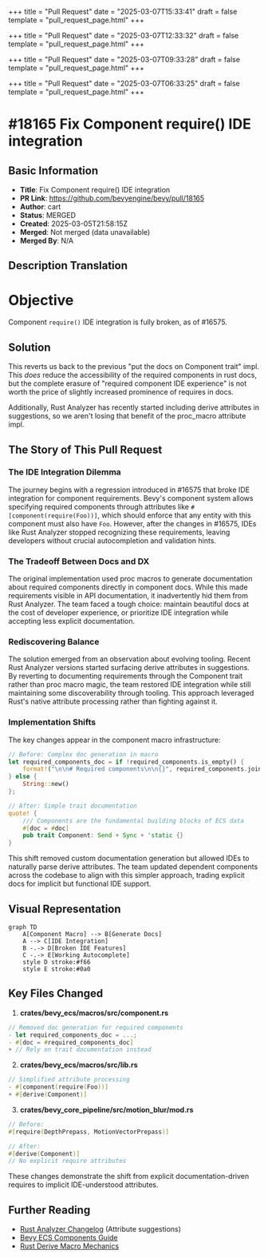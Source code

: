 +++
title = "Pull Request"
date = "2025-03-07T15:33:41"
draft = false
template = "pull_request_page.html"
+++

+++
title = "Pull Request"
date = "2025-03-07T12:33:32"
draft = false
template = "pull_request_page.html"
+++

+++
title = "Pull Request"
date = "2025-03-07T09:33:28"
draft = false
template = "pull_request_page.html"
+++

+++
title = "Pull Request"
date = "2025-03-07T06:33:25"
draft = false
template = "pull_request_page.html"
+++

# #18165 Fix Component require() IDE integration

## Basic Information
- **Title**: Fix Component require() IDE integration
- **PR Link**: https://github.com/bevyengine/bevy/pull/18165
- **Author**: cart
- **Status**: MERGED
- **Created**: 2025-03-05T21:58:15Z
- **Merged**: Not merged (data unavailable)
- **Merged By**: N/A

## Description Translation
# Objective

Component `require()` IDE integration is fully broken, as of #16575.

## Solution

This reverts us back to the previous "put the docs on Component trait" impl. This _does_ reduce the accessibility of the required components in rust docs, but the complete erasure of "required component IDE experience" is not worth the price of slightly increased prominence of requires in docs.

Additionally, Rust Analyzer has recently started including derive attributes in suggestions, so we aren't losing that benefit of the proc_macro attribute impl.

## The Story of This Pull Request

### The IDE Integration Dilemma
The journey begins with a regression introduced in #16575 that broke IDE integration for component requirements. Bevy's component system allows specifying required components through attributes like `#[component(require(Foo))]`, which should enforce that any entity with this component must also have `Foo`. However, after the changes in #16575, IDEs like Rust Analyzer stopped recognizing these requirements, leaving developers without crucial autocompletion and validation hints.

### The Tradeoff Between Docs and DX
The original implementation used proc macros to generate documentation about required components directly in component docs. While this made requirements visible in API documentation, it inadvertently hid them from Rust Analyzer. The team faced a tough choice: maintain beautiful docs at the cost of developer experience, or prioritize IDE integration while accepting less explicit documentation.

### Rediscovering Balance
The solution emerged from an observation about evolving tooling. Recent Rust Analyzer versions started surfacing derive attributes in suggestions. By reverting to documenting requirements through the Component trait rather than proc macro magic, the team restored IDE integration while still maintaining some discoverability through tooling. This approach leveraged Rust's native attribute processing rather than fighting against it.

### Implementation Shifts
The key changes appear in the component macro infrastructure:

```rust
// Before: Complex doc generation in macro
let required_components_doc = if !required_components.is_empty() {
    format!("\n\n# Required components\n\n{}", required_components.join("\n"))
} else {
    String::new()
};

// After: Simple trait documentation
quote! {
    /// Components are the fundamental building blocks of ECS data
    #[doc = #doc]
    pub trait Component: Send + Sync + 'static {}
}
```

This shift removed custom documentation generation but allowed IDEs to naturally parse derive attributes. The team updated dependent components across the codebase to align with this simpler approach, trading explicit docs for implicit but functional IDE support.

## Visual Representation

```mermaid
graph TD
    A[Component Macro] --> B[Generate Docs]
    A --> C[IDE Integration]
    B -.-> D[Broken IDE Features]
    C -.-> E[Working Autocomplete]
    style D stroke:#f66
    style E stroke:#0a0
```

## Key Files Changed

1. **crates/bevy_ecs/macros/src/component.rs**
```rust
// Removed doc generation for required components
- let required_components_doc = ...;
- #[doc = #required_components_doc]
+ // Rely on trait documentation instead
```

2. **crates/bevy_ecs/macros/src/lib.rs**
```rust
// Simplified attribute processing
- #[component(require(Foo))]
+ #[derive(Component)]
```

3. **crates/bevy_core_pipeline/src/motion_blur/mod.rs**
```rust
// Before:
#[require(DepthPrepass, MotionVectorPrepass)]

// After:
#[derive(Component)]
// No explicit require attributes
```

These changes demonstrate the shift from explicit documentation-driven requires to implicit IDE-understood attributes.

## Further Reading
- [Rust Analyzer Changelog](https://rust-analyzer.github.io/thisweek/2023/03/13/changelog-180.html) (Attribute suggestions)
- [Bevy ECS Components Guide](https://bevyengine.org/learn/book/ecs/components/)
- [Rust Derive Macro Mechanics](https://doc.rust-lang.org/reference/procedural-macros.html#derive-macros)